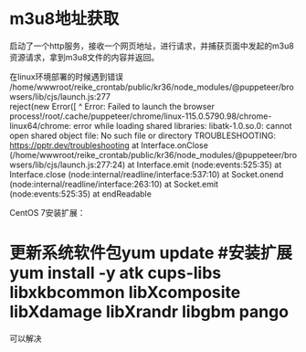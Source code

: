 # m3u8地址获取
启动了一个http服务，接收一个网页地址，进行请求，并捕获页面中发起的m3u8资源请求，拿到m3u8文件的内容并返回。

在linux环境部署的时候遇到错误
/home/wwwroot/reike_crontab/public/kr36/node_modules/@puppeteer/browsers/lib/cjs/launch.js:277        
reject(new Error([                       ^
Error: Failed to launch the browser process!/root/.cache/puppeteer/chrome/linux-115.0.5790.98/chrome-linux64/chrome: error while loading shared libraries: libatk-1.0.so.0: cannot open shared object file: No such file or directory
TROUBLESHOOTING: https://pptr.dev/troubleshooting    at Interface.onClose (/home/wwwroot/reike_crontab/public/kr36/node_modules/@puppeteer/browsers/lib/cjs/launch.js:277:24)    at Interface.emit (node:events:525:35)    at Interface.close (node:internal/readline/interface:537:10)    at Socket.onend (node:internal/readline/interface:263:10)    at Socket.emit (node:events:525:35)    at endReadable

CentOS 7安装扩展：

# 更新系统软件包yum update #安装扩展yum install -y atk  cups-libs  libxkbcommon libXcomposite libXdamage libXrandr libgbm  pango
可以解决